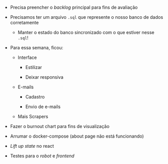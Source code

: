 - Precisa preencher o *backlog* principal para fins de avaliação

- Precisamos ter um arquivo `.sql` que represente o nosso banco de dados corretamente

	- Manter o estado do banco sincronizado com o que estiver nesse `.sql`!

- Para essa semana, ficou:

	- Interface
	
		- Estilizar
		
		- Deixar responsiva
		
	- E-mails
	
		- Cadastro
		
		- Envio de e-mails

	- Mais Scrapers

- Fazer o burnout chart para fins de visualização

- Arrumar o docker-compose (about page não está funcionando)

- *Lift up state* no react

- Testes para o *robot* e *frontend*